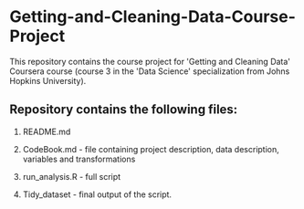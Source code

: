 # Getting-and-Cleaning-Data-Course-Project

This repository contains the course project for 'Getting and Cleaning Data' Coursera course (course 3 in the 'Data Science' specialization from Johns Hopkins University).

## Repository contains the following files:
1) README.md

2) CodeBook.md - file containing project description, data description, variables and transformations

3) run_analysis.R - full script

4) Tidy_dataset - final output of the script.
